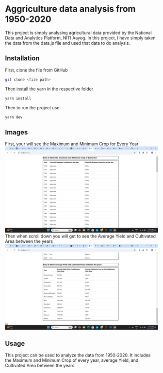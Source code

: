 # Aggriculture data analysis from 1950-2020

This project is simply analysing agricultural data provided by the National Data and Analytics Platform, NITI Aayog. In this project, I have simply taken the data from the data.js file and used that data to do analysis.

## Installation

First, clone the file from GitHub

```bash
git clone <file path>
```


Then install the yarn in the respective folder

```bash
yarn install
```
Then to run the project use:

```bash
yarn dev
```
## Images
First, your will see the  Maximum and Minimum Crop for Every Year
![Screenshot Description](src//assets/first.png)
Then  when scroll down you will get to see the Average Yield and Cultivated Area between the years
![Screenshot Description](src/assets/second.png)


## Usage

This project can be used to analyze the data from 1950-2020. It includes the Maximum and Minimum Crop of every year, average Yield, and Cultivated Area between the years.

